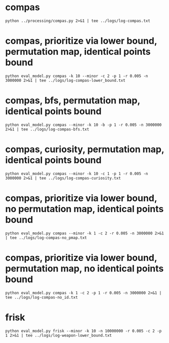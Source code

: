 # compas

    python ../processing/compas.py 2>&1 | tee ../logs/log-compas.txt

# compas, prioritize via lower bound, permutation map, identical points bound

    python eval_model.py compas -k 10 --minor -c 2 -p 1 -r 0.005 -n 3000000 2>&1 | tee ../logs/log-compas-lower_bound.txt

# compas, bfs, permutation map, identical points bound

    python eval_model.py compas --minor -k 10 -b -p 1 -r 0.005 -n 3000000 2>&1 | tee ../logs/log-compas-bfs.txt

# compas, curiosity, permutation map, identical points bound

    python eval_model.py compas --minor -k 10 -c 1 -p 1 -r 0.005 -n 3000000 2>&1 | tee ../logs/log-compas-curiosity.txt

# compas, prioritize via lower bound, no permutation map, identical points bound

    python eval_model.py compas --minor -k 1 -c 2 -r 0.005 -n 3000000 2>&1 | tee ../logs/log-compas-no_pmap.txt

# compas, prioritize via lower bound, permutation map, no identical points bound

    python eval_model.py compas -k 1 -c 2 -p 1 -r 0.005 -n 3000000 2>&1 | tee ../logs/log-compas-no_id.txt

# frisk

    python eval_model.py frisk --minor -k 10 -n 10000000 -r 0.005 -c 2 -p 1 2>&1 | tee ../logs/log-weapon-lower_bound.txt

